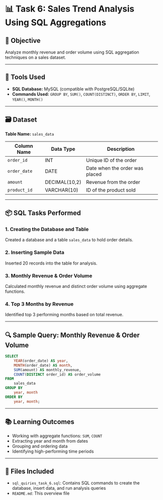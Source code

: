 # 📊 Task 6: Sales Trend Analysis Using SQL Aggregations

## 🎯 Objective
Analyze monthly revenue and order volume using SQL aggregation techniques on a sales dataset.

---

## 🧰 Tools Used
- **SQL Database:** MySQL (compatible with PostgreSQL/SQLite)
- **Commands Used:** `GROUP BY`, `SUM()`, `COUNT(DISTINCT)`, `ORDER BY`, `LIMIT`, `YEAR()`, `MONTH()`

---

## 🗃 Dataset
**Table Name:** `sales_data`

| Column Name | Data Type     | Description                    |
|-------------|---------------|--------------------------------|
| `order_id`  | INT           | Unique ID of the order         |
| `order_date`| DATE          | Date when the order was placed |
| `amount`    | DECIMAL(10,2) | Revenue from the order         |
| `product_id`| VARCHAR(10)   | ID of the product sold         |

---

## 📦 SQL Tasks Performed

### 1. Creating the Database and Table
Created a database and a table `sales_data` to hold order details.

### 2. Inserting Sample Data
Inserted 20 records into the table for analysis.

### 3. Monthly Revenue & Order Volume
Calculated monthly revenue and distinct order volume using aggregate functions.

### 4. Top 3 Months by Revenue
Identified top 3 performing months based on total revenue.

---

## 🔍 Sample Query: Monthly Revenue & Order Volume
```sql
SELECT 
    YEAR(order_date) AS year,
    MONTH(order_date) AS month,
    SUM(amount) AS monthly_revenue,
    COUNT(DISTINCT order_id) AS order_volume
FROM 
    sales_data
GROUP BY 
    year, month
ORDER BY 
    year, month;
```

---

## 📚 Learning Outcomes
- Working with aggregate functions: `SUM`, `COUNT`
- Extracting year and month from dates
- Grouping and ordering data
- Identifying high-performing time periods

---

## 📂 Files Included
- `sql_quiries_task_6.sql`: Contains SQL commands to create the database, insert data, and run analysis queries
- `README.md`: This overview file
